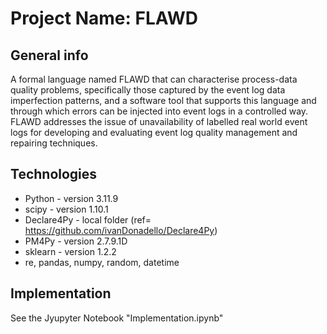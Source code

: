 # Project Name: FLAWD

## General info
A formal language named FLAWD that can characterise process-data quality problems, specifically those captured by the event log data imperfection patterns, and a software tool that supports this language and through which errors can be injected into event logs in a controlled way. FLAWD addresses the issue of unavailability of labelled real world event logs for developing and evaluating event log quality management and repairing techniques.

## Technologies
* Python - version 3.11.9
* scipy - version 1.10.1
* Declare4Py - local folder (ref= https://github.com/ivanDonadello/Declare4Py)
* PM4Py - version 2.7.9.1D
* sklearn - version 1.2.2
* re, pandas, numpy, random, datetime

## Implementation
See the Jyupyter Notebook "Implementation.ipynb"

